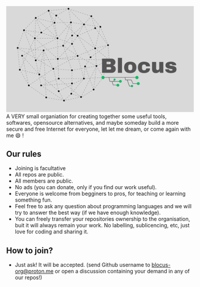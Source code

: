 <div align='center'>
  <img src='profile/Blocus_readme.png'>
</div

  A VERY small organiation for creating together some useful tools, softwares, opensource alternatives, and maybe someday build a more secure and free Internet for everyone, let let me dream, or come again with me 😄 !


## Our rules
- Joining is facultative
- All repos are public.
- All members are public.
- No ads (you can donate, only if you find our work useful).
- Everyone is welcome from begginers to pros, for teaching or learning something fun.
- Feel free to ask any question about programming languages and we will try to answer the best way (if we have enough knowledge).
- You can freely transfer your repositories ownership to the organisation, buit it will always remain your work. No labelling, sublicencing, etc, just love for coding and sharing it.

## How to join?
- Just ask! It will be accepted. (send Github username to blocus-org@proton.me or open a discussion containing your demand in any of our repos!)

